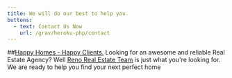 ```yaml
---
title: We will do our best to help you.
buttons: 
  - text: Contact Us Now
    url: /grav/heroku-php/contact
---
```


##[Happy Homes - Happy Clients.](../../contact)
Looking for an awesome and reliable Real Estate Agency? Well [Reno Real Estate Team](../../contact)
is just what you're looking for. We are ready to help you find your next perfect home <span><i class="fa fa-smile-o"></i></span>